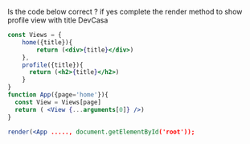 Is the code below  correct ? if yes complete the render method to 
show profile view with title DevCasa

```jsx
const Views = {
    home({title}){
        return (<div>{title}</div>)
    },
    profile({title}){
      return (<h2>{title}</h2>)
    }
}
function App({page='home'}){
  const View = Views[page]
  return ( <View {...arguments[0]} />)
}

render(<App ....., document.getElementById('root'));

```
